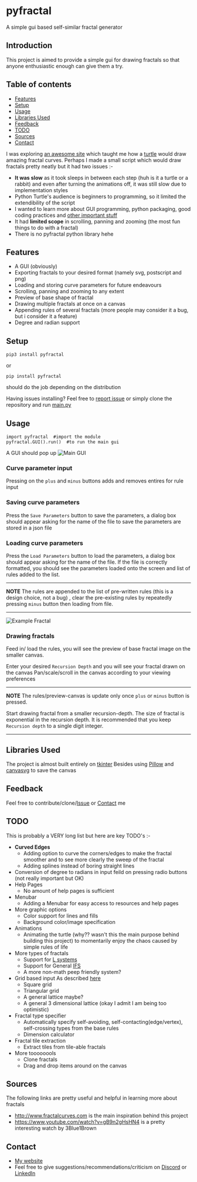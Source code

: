 # pyfractal
A simple gui based self-similar fractal generator

## Introduction
This project is aimed to provide a simple gui for drawing fractals so that anyone enthusiastic enough can give them a try.

## Table of contents
* [Features](#features)
* [Setup](#setup)
* [Usage](#usage)
* [Libraries Used](#libraries)
* [Feedback](#feedback)
* [TODO](#todo)
* [Sources](#sources)
* [Contact](#contact)

I was exploring [an awesome site](http://www.fractalcurves.com/) which taught me how a [turtle](https://docs.python.org/3/library/turtle.html) would draw amazing fractal curves.
Perhaps I made a small script which would draw fractals pretty neatly but it had two issues :-
* **It was slow** as it took sleeps in between each step (huh is it a turtle or a rabbit) and even after turning the animations off, it was still slow due to implementation styles
* Python Turtle's audience is beginners to programming, so it limited the extendibility of the script
* I wanted to learn more about GUI programming, python packaging, good coding practices and [other important stuff](https://stackoverflow.com/questions/11828270/how-do-i-exit-the-vim-editor)
* It had **limited scope** in scrolling, panning and zooming (the most fun things to do with a fractal)
* There is no pyfractal python library hehe

## <a name="features"></a>Features
* A GUI (obviously)
* Exporting fractals to your desired format (namely svg, postscript and png)
* Loading and storing curve parameters for future endeavours
* Scrolling, panning and zooming to any extent
* Preview of base shape of fractal
* Drawing multiple fractals at once on a canvas
* Appending rules of several fractals (more people may consider it a bug, but i consider it a feature)
* Degree and radian support

## <a name="setup"></a>Setup
```pip3 install pyfractal```

or 

```pip install pyfractal```

should do the job depending on the distribution

Having issues installing? Feel free to [report issue](https://github.com/deut-erium/pyfractal/issues/new) or simply clone the repository and run [main.py](https://github.com/deut-erium/pyfractal/blob/master/main.py)

## <a name="usage"></a>Usage

```
import pyfractal  #import the module
pyfractal.GUI().run()  #to run the main gui
```
A GUI should pop up
![Main GUI](https://github.com/deut-erium/pyfractal/images/main_gui.PNG)


### Curve parameter input
Pressing on the `plus` and `minus` buttons adds and removes entires for rule input

### Saving curve parameters
Press the `Save Parameters` button to save the parameters, a dialog box should appear asking for the name of the file to save
the parameters are stored in a json file

### Loading curve parameters
Press the `Load Parameters` button to load the parameters, a dialog box should appear asking for the name of the file. If the file is correctly formatted, you should see the parameters loaded onto the screen and list of rules added to the list. 

---
**NOTE**
The rules are appended to the list of pre-written rules (this is a design choice, not a bug) , clear the pre-existing rules by repeatedly pressing `minus` button then loading from file.

---

![Example Fractal](https://github.com/deut-erium/pyfractal/images/example_fractal.PNG)
### Drawing fractals
Feed in/ load the rules, you will see the preview of base fractal image on the smaller canvas.

Enter your desired `Recursion Depth` and you will see your fractal drawn on the canvas
Pan/scale/scroll in the canvas according to your viewing preferences

---
**NOTE**
The rules/preview-canvas is update only once `plus` or `minus` button is pressed.

Start drawing fractal from a smaller recursion-depth. The size of fractal is exponential in the recursion depth. It is recommended that you keep `Recursion depth` to a single digit integer.

---

## <a name="libraries"></a>Libraries Used
The project is almost built entirely on [tkinter](https://docs.python.org/3/library/tkinter.html)
Besides using [Pillow](https://pillow.readthedocs.io/en/stable/) and [canvasvg](https://pypi.org/project/canvasvg/) to save the canvas

## <a name="sources"></a>Feedback
Feel free to contribute/clone/[Issue](https://github.com/deut-erium/pyfractal/issues/new) or [Contact](#contact) me

## <a name="todo"></a>TODO 
This is probably a VERY long list but here are key TODO's :-
* **Curved Edges** 
  * Adding option to curve the corners/edges to make the fractal smoother and to see more clearly the sweep of the fractal
  * Adding splines instead of boring straight lines
* Conversion of degree to radians in input feild on pressing radio buttons (not really important but OK)
* Help Pages
  * No amount of help pages is sufficient
* Menubar
  * Adding a Menubar for easy access to resources and help pages
* More graphic options
  * Color support for lines and fills
  * Background color/image specification 
* Animations
  * Animating the turtle (why?? wasn't this the main purpose behind building this project) to momentarily enjoy the chaos caused by simple rules of life  
* More types of fractals
  * Support for [L systems](https://en.wikipedia.org/wiki/L-system)
  * Support for General [IFS](https://en.wikipedia.org/wiki/Iterated_function_system)
  * A more non-math peep friendly system?
* Grid based input
As described [here](http://www.fractalcurves.com/Taxonomy.html)
  * Square grid
  * Triangular grid
  * A general lattice maybe?
  * A general 3 dimensional lattice (okay I admit I am being too optimistic)
* Fractal type specifier
  * Automatically specify self-avoiding, self-contacting(edge/vertex), self-crossing types from the base rules
  * Dimension calculator
* Fractal tile extraction
  * Extract tiles from tile-able fractals
* More toooooools
  * Clone fractals
  * Drag and drop items around on the canvas
  
## <a name="sources"></a>Sources
The following links are pretty useful and helpful in learning more about fractals
* http://www.fractalcurves.com is the main inspiration behind this project
* https://www.youtube.com/watch?v=gB9n2gHsHN4 is a pretty interesting watch by 3Blue1Brown

## <a name="contact"></a>Contact
* [My website](https://deut-erium.github.io/)
* Feel free to give suggestions/recommendations/criticism on [Discord](https://discord.com/users/deuterium#1689) or [LinkedIn](https://www.linkedin.com/in/himanshu-sheoran-ab047b152)
